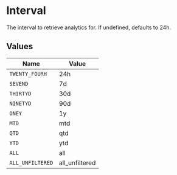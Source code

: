 # Interval

The interval to retrieve analytics for. If undefined, defaults to 24h.


## Values

| Name             | Value            |
| ---------------- | ---------------- |
| `TWENTY_FOURH`   | 24h              |
| `SEVEND`         | 7d               |
| `THIRTYD`        | 30d              |
| `NINETYD`        | 90d              |
| `ONEY`           | 1y               |
| `MTD`            | mtd              |
| `QTD`            | qtd              |
| `YTD`            | ytd              |
| `ALL`            | all              |
| `ALL_UNFILTERED` | all_unfiltered   |